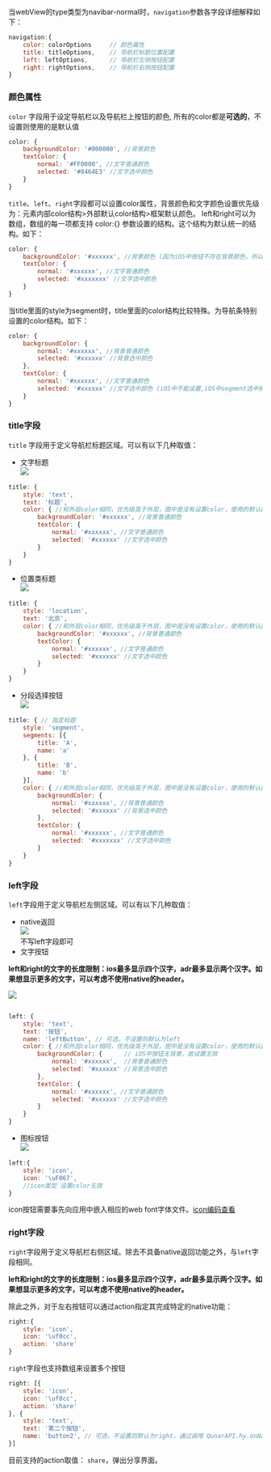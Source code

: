 当webView的type类型为navibar-normal时，`navigation`参数各字段详细解释如下：

``` js
navigation:{
    color: colorOptions     // 颜色属性
    title: titleOptions,    // 导航栏标题位置配置
    left: leftOptions,      // 导航栏左侧按钮配置
    right: rightOptions,    // 导航栏右侧按钮配置
}
```
### 颜色属性
`color` 字段用于设定导航栏以及导航栏上按钮的颜色, 所有的color都是**可选的**，不设置则使用的是默认值

```js
color: {
    backgroundColor: '#000000', //背景颜色
    textColor: {
        normal: '#FF0000', //文字普通颜色
        selected: '#8464E3' //文字选中颜色
    }
}
```

`title`、`left`、`right`字段都可以设置color属性，背景颜色和文字颜色设置优先级为：元素内部color结构>外部默认color结构>框架默认颜色。
left和right可以为数组，数组的每一项都支持 color:{} 参数设置的结构。这个结构为默认统一的结构。如下：

```js
color: {
    backgroundColor: '#xxxxxx', //背景颜色 (因为iOS中按钮不存在背景颜色，所以在iOS中不起作用)
    textColor: {
        normal: '#xxxxxx', //文字普通颜色
        selected: '#xxxxxxx' //文字选中颜色
    }
}
```

当title里面的style为segment时，title里面的color结构比较特殊。为导航条特别设置的color结构。如下：

```js
color: {
    backgroundColor: {
        normal: '#xxxxxx', //背景普通颜色
        selected: '#xxxxxx' //背景选中颜色
    },
    textColor: {
        normal: '#xxxxxx', //文字普通颜色
        selected: '#xxxxxx' //文字选中颜色 (iOS中不能设置,iOS中segment选中按钮的文字为透明，显示的颜色为navigationBar的颜色)
    }
}
```

### title字段

`title` 字段用于定义导航栏标题区域。可以有以下几种取值：

- 文字标题  
![](source/images/navtitle1.png)

```js
title: {
    style: 'text',
    text: '标题',
    color: { //和外层color相同，优先级高于外层，图中是没有设置color，使用的默认颜色
        backgroundColor: '#xxxxxx', //背景普通颜色
        textColor: {
            normal: '#xxxxxx', //文字普通颜色
            selected: '#xxxxxx' //文字选中颜色
        }
    }
}
```

- 位置类标题  
![](source/images/navtitle2.png)

``` js
title: {
    style: 'location',
    text: '北京',
    color: { //和外层color相同，优先级高于外层，图中是没有设置color，使用的默认颜色
        backgroundColor: '#xxxxxx', //背景普通颜色
        textColor: {
            normal: '#xxxxxx', //文字普通颜色
            selected: '#xxxxxx' //文字选中颜色
        }
    }
}
```

- 分段选择按钮   
![](source/images/navSegmentTitle.png)

```js
title: { // 指定标题
    style: 'segment',
    segments: [{
        title: 'A',
        name: 'a'
    }, {
        title: 'B',
        name: 'b'
    }],
    color: { //和外层color相同，优先级高于外层，图中是没有设置color，使用的默认颜色
        backgroundColor: {
            normal: '#xxxxxx', //背景普通颜色
            selected: '#xxxxxx' //背景选中颜色
        },
        textColor: {
            normal: '#xxxxxx', //文字普通颜色
            selected: '#xxxxxxx' //文字选中颜色
        }
    }
}
```


### left字段
`left`字段用于定义导航栏左侧区域。可以有以下几种取值：

- native返回  
![](source/images/navbutton1.png)  
不写left字段即可
- 文字按钮

**left和right的文字的长度限制：ios最多显示四个汉字，adr最多显示两个汉字。如果想显示更多的文字，可以考虑不使用native的header。**

![](source/images/navbutton2.png)  

``` js

left: {
    style: 'text',
    text: '按钮',
    name: 'leftButton', // 可选，不设置则默认为left
    color: { //和外层color相同，优先级高于外层，图中是没有设置color，使用的默认颜色
        backgroundColor: {      // iOS中按钮无背景，故设置无效
            normal: '#xxxxxx',  //背景普通颜色
            selected: '#xxxxxx' //背景选中颜色
        },
        textColor: {
            normal: '#xxxxxx', //文字普通颜色
            selected: '#xxxxxx' //文字选中颜色
        }
    }
}

```
- 图标按钮  
![](source/images/navbutton3.png)  

``` js
left:{
    style: 'icon',
    icon: '\uF067',
    //icon类型 设置color无效
}
```  
icon按钮需要事先向应用中嵌入相应的web font字体文件。[icon编码查看](http://iconfont.corp.qunar.com/)

### right字段
`right`字段用于定义导航栏右侧区域。除去不具备native返回功能之外，与`left`字段相同。

**left和right的文字的长度限制：ios最多显示四个汉字，adr最多显示两个汉字。如果想显示更多的文字，可以考虑不使用native的header。**

除此之外，对于左右按钮可以通过action指定其完成特定的native功能：

```js
right:{
    style: 'icon',
    icon: '\uf0cc',
    action: 'share'
}
```
`right`字段也支持数组来设置多个按钮

```js
right: [{
    style: 'icon',
    icon: '\uf0cc',
    action: 'share'
}, {
    style: 'text',
    text: '第二个按钮',
    name: 'button2', // 可选，不设置则默认为right，通过调用 QunarAPI.hy.onNavClick 可以监听到按钮的点击，根据按钮的名字就可以定位到被点击的按钮
}]
```
目前支持的action取值： `share`，弹出分享界面。